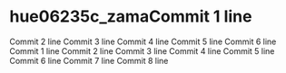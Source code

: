 # hue06235c_zamaCommit 1 line
Commit 2 line
Commit 3 line
Commit 4 line
Commit 5 line
Commit 6 line
Commit 1 line
Commit 2 line
Commit 3 line
Commit 4 line
Commit 5 line
Commit 6 line
Commit 7 line
Commit 8 line
